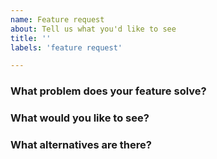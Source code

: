 ```yaml
---
name: Feature request
about: Tell us what you'd like to see
title: ''
labels: 'feature request'

---
```


<!-- Please answer these questions before submitting your issue. Thanks! -->

### What problem does your feature solve?


### What would you like to see?


### What alternatives are there?


